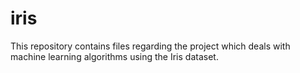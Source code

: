 # iris
This repository contains files regarding the project which deals with machine learning algorithms using the Iris dataset. 
